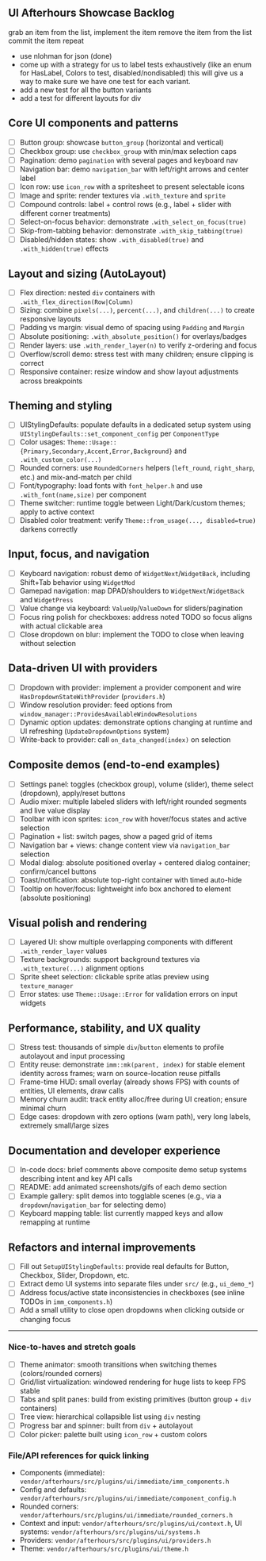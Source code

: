 ## UI Afterhours Showcase Backlog

grab an item from the list, 
implement the item 
remove the item from the list 
commit the item 
repeat

- use nlohman for json (done)
- come up with a strategy for us to label tests exhaustively (like an enum for HasLabel, Colors to test, disabled/nondisabled) this will give us a way to make sure we have one test for each variant. 
- add a new test for all the button variants 
- add a test for different layouts for div


## Core UI components and patterns
- [ ] Button group: showcase `button_group` (horizontal and vertical)
- [ ] Checkbox group: use `checkbox_group` with min/max selection caps
- [ ] Pagination: demo `pagination` with several pages and keyboard nav
- [ ] Navigation bar: demo `navigation_bar` with left/right arrows and center label
- [ ] Icon row: use `icon_row` with a spritesheet to present selectable icons
- [ ] Image and sprite: render textures via `.with_texture` and `sprite`
- [ ] Compound controls: label + control rows (e.g., label + slider with different corner treatments)
- [ ] Select-on-focus behavior: demonstrate `.with_select_on_focus(true)`
- [ ] Skip-from-tabbing behavior: demonstrate `.with_skip_tabbing(true)`
- [ ] Disabled/hidden states: show `.with_disabled(true)` and `.with_hidden(true)` effects

## Layout and sizing (AutoLayout)
- [ ] Flex direction: nested `div` containers with `.with_flex_direction(Row|Column)`
- [ ] Sizing: combine `pixels(...)`, `percent(...)`, and `children(...)` to create responsive layouts
- [ ] Padding vs margin: visual demo of spacing using `Padding` and `Margin`
- [ ] Absolute positioning: `.with_absolute_position()` for overlays/badges
- [ ] Render layers: use `.with_render_layer(n)` to verify z-ordering and focus
- [ ] Overflow/scroll demo: stress test with many children; ensure clipping is correct
- [ ] Responsive container: resize window and show layout adjustments across breakpoints

## Theming and styling
- [ ] UIStylingDefaults: populate defaults in a dedicated setup system using `UIStylingDefaults::set_component_config` per `ComponentType`
- [ ] Color usages: `Theme::Usage::{Primary,Secondary,Accent,Error,Background}` and `.with_custom_color(...)`
- [ ] Rounded corners: use `RoundedCorners` helpers (`left_round`, `right_sharp`, etc.) and mix-and-match per child
- [ ] Font/typography: load fonts with `font_helper.h` and use `.with_font(name,size)` per component
- [ ] Theme switcher: runtime toggle between Light/Dark/custom themes; apply to active context
- [ ] Disabled color treatment: verify `Theme::from_usage(..., disabled=true)` darkens correctly

## Input, focus, and navigation
- [ ] Keyboard navigation: robust demo of `WidgetNext`/`WidgetBack`, including Shift+Tab behavior using `WidgetMod`
- [ ] Gamepad navigation: map DPAD/shoulders to `WidgetNext`/`WidgetBack` and `WidgetPress`
- [ ] Value change via keyboard: `ValueUp`/`ValueDown` for sliders/pagination
- [ ] Focus ring polish for checkboxes: address noted TODO so focus aligns with actual clickable area
- [ ] Close dropdown on blur: implement the TODO to close when leaving without selection

## Data-driven UI with providers
- [ ] Dropdown with provider: implement a provider component and wire `HasDropdownStateWithProvider` (`providers.h`)
- [ ] Window resolution provider: feed options from `window_manager::ProvidesAvailableWindowResolutions`
- [ ] Dynamic option updates: demonstrate options changing at runtime and UI refreshing (`UpdateDropdownOptions` system)
- [ ] Write-back to provider: call `on_data_changed(index)` on selection

## Composite demos (end-to-end examples)
- [ ] Settings panel: toggles (checkbox group), volume (slider), theme select (dropdown), apply/reset buttons
- [ ] Audio mixer: multiple labeled sliders with left/right rounded segments and live value display
- [ ] Toolbar with icon sprites: `icon_row` with hover/focus states and active selection
- [ ] Pagination + list: switch pages, show a paged grid of items
- [ ] Navigation bar + views: change content view via `navigation_bar` selection
- [ ] Modal dialog: absolute positioned overlay + centered dialog container; confirm/cancel buttons
- [ ] Toast/notification: absolute top-right container with timed auto-hide
- [ ] Tooltip on hover/focus: lightweight info box anchored to element (absolute positioning)

## Visual polish and rendering
- [ ] Layered UI: show multiple overlapping components with different `.with_render_layer` values
- [ ] Texture backgrounds: support background textures via `.with_texture(...)` alignment options
- [ ] Sprite sheet selection: clickable sprite atlas preview using `texture_manager`
- [ ] Error states: use `Theme::Usage::Error` for validation errors on input widgets

## Performance, stability, and UX quality
- [ ] Stress test: thousands of simple `div`/`button` elements to profile autolayout and input processing
- [ ] Entity reuse: demonstrate `imm::mk(parent, index)` for stable element identity across frames; warn on source-location reuse pitfalls
- [ ] Frame-time HUD: small overlay (already shows FPS) with counts of entities, UI elements, draw calls
- [ ] Memory churn audit: track entity alloc/free during UI creation; ensure minimal churn
- [ ] Edge cases: dropdown with zero options (warn path), very long labels, extremely small/large sizes

## Documentation and developer experience
- [ ] In-code docs: brief comments above composite demo setup systems describing intent and key API calls
- [ ] README: add animated screenshots/gifs of each demo section
- [ ] Example gallery: split demos into togglable scenes (e.g., via a `dropdown`/`navigation_bar` for selecting demo)
- [ ] Keyboard mapping table: list currently mapped keys and allow remapping at runtime

## Refactors and internal improvements
- [ ] Fill out `SetupUIStylingDefaults`: provide real defaults for Button, Checkbox, Slider, Dropdown, etc.
- [ ] Extract demo UI systems into separate files under `src/` (e.g., `ui_demo_*`)
- [ ] Address focus/active state inconsistencies in checkboxes (see inline TODOs in `imm_components.h`)
- [ ] Add a small utility to close open dropdowns when clicking outside or changing focus

---

### Nice-to-haves and stretch goals
- [ ] Theme animator: smooth transitions when switching themes (colors/rounded corners)
- [ ] Grid/list virtualization: windowed rendering for huge lists to keep FPS stable
- [ ] Tabs and split panes: build from existing primitives (button group + `div` containers)
- [ ] Tree view: hierarchical collapsible list using `div` nesting
- [ ] Progress bar and spinner: built from `div` + autolayout
- [ ] Color picker: palette built using `icon_row` + custom colors

### File/API references for quick linking
- Components (immediate): `vendor/afterhours/src/plugins/ui/immediate/imm_components.h`
- Config and defaults: `vendor/afterhours/src/plugins/ui/immediate/component_config.h`
- Rounded corners: `vendor/afterhours/src/plugins/ui/immediate/rounded_corners.h`
- Context and input: `vendor/afterhours/src/plugins/ui/context.h`, UI systems: `vendor/afterhours/src/plugins/ui/systems.h`
- Providers: `vendor/afterhours/src/plugins/ui/providers.h`
- Theme: `vendor/afterhours/src/plugins/ui/theme.h`

